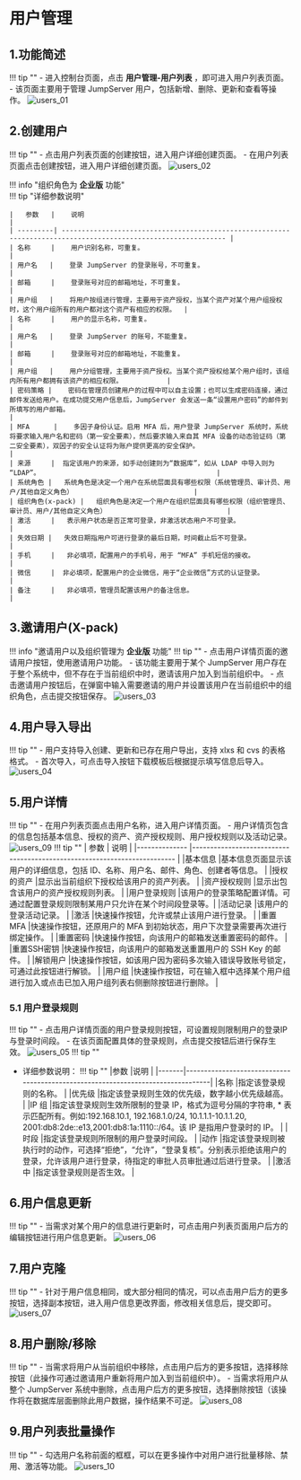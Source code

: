 # 用户管理
## 1.功能简述
!!! tip ""
    - 进入控制台页面，点击 **用户管理-用户列表** ，即可进入用户列表页面。
    - 该页面主要用于管理 JumpServer 用户，包括新增、删除、更新和查看等操作。
![users_01](../../../../img/v4_users_01.png)
## 2.创建用户
!!! tip ""
    - 点击用户列表页面的创建按钮，进入用户详细创建页面。
    - 在用户列表页面点击创建按钮，进入用户详细创建页面。
![users_02](../../../../img/v4_users_02.png)

!!! info "组织角色为 **企业版** 功能"   
!!! tip "详细参数说明"

    |   参数   |    说明                                                                                                         | 
    | ---------| --------------------------------------------------------------------------------------------------------------- |
    | 名称     |    用户识别名称，可重复。                                                                                        | 
    | 用户名   |    登录 JumpServer 的登录账号，不可重复。                                                                        |
    | 邮箱     |    登录账号对应的邮箱地址，不可重复。                                                                             |
    | 用户组   |    将用户按组进行管理，主要用于资产授权，当某个资产对某个用户组授权时，这个用户组所有的用户都对这个资产有相应的权限。  |
    | 名称     |    用户的显示名称，可重复。                                                                                      |
    | 用户名   |    登录 JumpServer 的账号，不能重复。                                                                            |
    | 邮箱     |    登录账号对应的邮箱地址，不能重复。                                                                             |
    | 用户组   |    用户分组管理，主要用于资产授权。当某个资产授权给某个用户组时，该组内所有用户都拥有该资产的相应权限。           |
    | 密码策略 |    密码在管理员创建用户的过程中可以自主设置；也可以生成密码连接，通过邮件发送给用户。在成功提交用户信息后，JumpServer 会发送一条“设置用户密码”的邮件到所填写的用户邮箱。                                                                                       |
    | MFA      |    多因子身份认证。启用 MFA 后，用户登录 JumpServer 系统时，系统将要求输入用户名和密码（第一安全要素），然后要求输入来自其 MFA 设备的动态验证码（第二安全要素），双因子的安全认证将为账户提供更高的安全保护。                                                 |
    | 来源     |  指定该用户的来源，如手动创建则为“数据库”，如从 LDAP 中导入则为 “LDAP”。                                            |
    | 系统角色 |   系统角色是决定一个用户在系统层面具有哪些权限（系统管理员、审计员、用户/其他自定义角色）                              |
    | 组织角色(x-pack) |   组织角色是决定一个用户在组织层面具有哪些权限（组织管理员、审计员、用户/其他自定义角色）                              |
    | 激活     |   表示用户状态是否正常可登录，非激活状态用户不可登录。                                                               |
    | 失效日期 |   失效日期指用户可进行登录的最后日期，时间截止后不可登录。                                                            |
    | 手机     |   非必填项，配置用户的手机号，用于 “MFA” 手机短信的接收。                                                            |
    | 微信     |  非必填项，配置用户的企业微信，用于“企业微信”方式的认证登录。                                                         |
    | 备注     |   非必填项，管理员配置该用户的备注信息。                                                                             |

## 3.邀请用户(X-pack)
!!! info "邀请用户以及组织管理为 **企业版** 功能"
!!! tip ""
    - 点击用户详情页面的邀请用户按钮，使用邀请用户功能。
    - 该功能主要用于某个 JumpServer 用户存在于整个系统中，但不存在于当前组织中时，邀请该用户加入到当前组织中。
    - 点击邀请用户按钮后，在弹窗中输入需要邀请的用户并设置该用户在当前组织中的组织角色，点击提交按钮保存。
![users_03](../../../../img/v4_users_03.png)
## 4.用户导入导出
!!! tip ""
    - 用户支持导入创建、更新和已存在用户导出，支持 xlxs 和 cvs 的表格格式。
    - 首次导入，可点击导入按钮下载模板后根据提示填写信息后导入。
![users_04](../../../../img/v4_users_04.png)
## 5.用户详情
!!! tip ""
    - 在用户列表页面点击用户名称，进入用户详情页面。
    - 用户详情页包含的信息包括基本信息、授权的资产、资产授权规则、用户授权规则以及活动记录。
![users_09](../../../../img/v4_users_09.png)
!!! tip ""
| 参数          | 说明                                                                     |
|-------------- |------------------------------------------------------------------------- |
|基本信息	    |基本信息页面显示该用户的详细信息，包括 ID、名称、用户名、邮件、角色、创建者等信息。                                                                                       |
|授权的资产	    |显示出当前组织下授权给该用户的资产列表。                                     |
|资产授权规则	|显示出包含该用户的资产授权规则列表。                                         | 
|用户登录规则	|该用户的登录策略配置详情。可通过配置登录规则限制某用户只允许在某个时间段登录等。|
|活动记录	    |该用户的登录活动记录。                                                      |
|激活	        |快速操作按钮，允许或禁止该用户进行登录。                                     |
|重置 MFA	    |快速操作按钮，还原用户的 MFA 到初始状态，用户下次登录需要再次进行绑定操作。    |
|重置密码	    |快速操作按钮，向该用户的邮箱发送重置密码的邮件。                              |
|重置SSH密钥	|快速操作按钮，向该用户的邮箱发送重置用户的 SSH Key 的邮件。                   |
|解锁用户	    |快速操作按钮，如该用户因为密码多次输入错误导致账号锁定，可通过此按钮进行解锁。  |
|用户组	        |快速操作按钮，可在输入框中选择某个用户组进行加入或点击已加入用户组列表右侧删除按钮进行删除。                                                                                         |

### 5.1 用户登录规则
!!! tip ""
    - 点击用户详情页面的用户登录规则按钮，可设置规则限制用户的登录IP与登录时间段。
    - 在该页面配置具体的登录规则，点击提交按钮后进行保存生效。
![users_05](../../../../img/v4_users_05.png)
!!! tip ""
- 详细参数说明：
!!! tip ""
|参数	|说明                                                                             |
|-------|---------------------------------------------------------------------------------|
|名称	|指定该登录规则的名称。                                                             |
|优先级	|指定该登录规则生效的优先级，数字越小优先级越高。                                     |
|IP 组	|指定该登录规则生效所限制的登录 IP，格式为逗号分隔的字符串, * 表示匹配所有。例如:192.168.10.1, 192.168.1.0/24, 10.1.1.1-10.1.1.20, 2001:db8:2de::e13,2001:db8:1a:1110::/64。该 IP 是指用户登录时的 IP。                        | 
|时段	|指定该登录规则所限制的用户登录时间段。                                              |
|动作	|指定该登录规则被执行时的动作，可选择“拒绝”，“允许”，“登录复核”。分别表示拒绝该用户的登录，允许该用户进行登录，待指定的审批人员审批通过后进行登录。                                                                                |
|激活中	|指定该登录规则是否生效。                                                           |

## 6.用户信息更新
!!! tip ""
    - 当需求对某个用户的信息进行更新时，可点击用户列表页面用户后方的编辑按钮进行用户信息更新。
![users_06](../../../../img/v4_users_06.png)
## 7.用户克隆
!!! tip ""
    - 针对于用户信息相同，或大部分相同的情况，可以点击用户后方的更多按钮，选择副本按钮，进入用户信息更改界面，修改相关信息后，提交即可。
![users_07](../../../../img/v4_users_07.png)
## 8.用户删除/移除
!!! tip ""
    - 当需求将用户从当前组织中移除，点击用户后方的更多按钮，选择移除按钮（此操作可通过邀请用户重新将用户加入到当前组织中）。
    - 当需求将用户从整个 JumpServer 系统中删除，点击用户后方的更多按钮，选择删除按钮（该操作将在数据库层面删除此用户数据，操作结果不可逆。
![users_08](../../../../img/v4_users_08.png)

## 9.用户列表批量操作
!!! tip ""
    - 勾选用户名称前面的框框，可以在更多操作中对用户进行批量移除、禁用、激活等功能。
  ![users_10](../../../../img/v4_users_10.png)  
